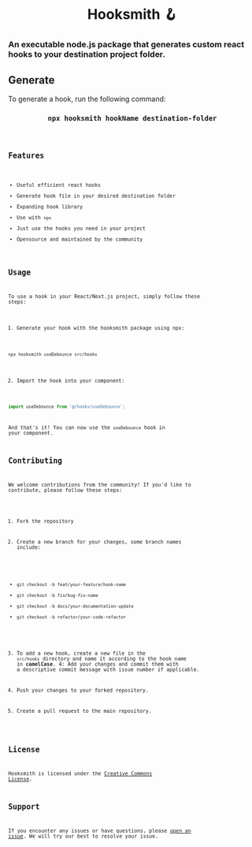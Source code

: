 
<h1 align="center">
  <strong>Hooksmith 🪝</strong>
</h1>

### An executable node.js package that generates custom react hooks to your destination project folder.

## Generate
To generate a hook, run the following command:

<h3 align="center"><code>npx hooksmith hookName destination-folder<code></h3>

## Features

- Useful efficient react hooks
- Generate hook file in your desired destination folder
- Expanding hook library
- Use with `npx`
- Just use the hooks you need in your project
- Opensource and maintained by the community

## Usage
To use a hook in your React/Next.js project, simply follow these steps:

1. Generate your hook with the hooksmith package using npx:
```bash
npx hooksmith useDebounce src/hooks
```
2. Import the hook into your component:
```javascript
import useDebounce from '@/hooks/useDebounce';
```

And that's it! You can now use the `useDebounce` hook in your component.

## Contributing

We welcome contributions from the community! If you'd like to contribute, please follow these steps:
1. Fork the repository

2. Create a new branch for your changes, some branch names include:
 - `git checkout -b feat/your-feature/hook-name`
 - `git checkout -b fix/bug-fix-name`
 - `git checkout -b docs/your-documentation-update`
 - `git checkout -b refactor/your-code-refactor`

3. To add a new hook, create a new file in the `src/hooks` directory and name it according to the hook name in **camelCase**.
4: Add your changes and commit them with a descriptive commit message with issue number if applicable.

5. Push your changes to your forked repository.

6. Create a pull request to the main repository.

## License

 Hooksmith is licensed under the [Creative Commons License](LICENSE).

## Support

If you encounter any issues or have questions, please [open an issue](https://github.com/IrfanKhan66/hooksmith/issues). We will try our best to resolve your issue.


